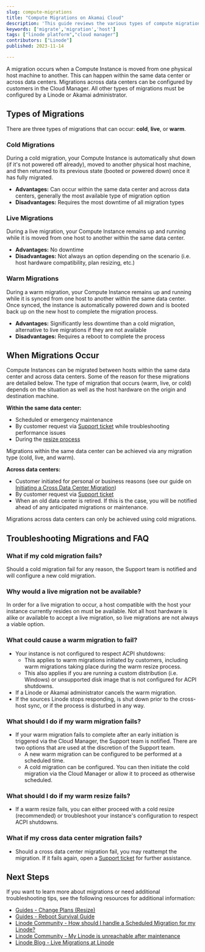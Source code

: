 ```yaml
---
slug: compute-migrations
title: "Compute Migrations on Akamai Cloud"
description: 'This guide reviews the various types of compute migrations available on the Akamai Cloud platform.'
keywords: ['migrate','migration','host']
tags: ["linode platform","cloud manager"]
contributors: ["Linode"]
published: 2023-11-14

---
```


A migration occurs when a Compute Instance is moved from one physical host machine to another. This can happen within the same data center or across data centers. Migrations across data centers can be configured by customers in the Cloud Manager. All other types of migrations must be configured by a Linode or Akamai administrator.

## Types of Migrations

There are three types of migrations that can occur: **cold**, **live**, or **warm**.

### Cold Migrations

During a cold migration, your Compute Instance is automatically shut down (if it's not powered off already), moved to another physical host machine, and then returned to its previous state (booted or powered down) once it has fully migrated.

- **Advantages:** Can occur within the same data center and across data centers, generally the most available type of migration option
- **Disadvantages:** Requires the most downtime of all migration types

### Live Migrations

During a live migration, your Compute Instance remains up and running while it is moved from one host to another within the same data center.

- **Advantages:** No downtime
- **Disadvantages:** Not always an option depending on the scenario (i.e. host hardware compatibility, plan resizing, etc.)

### Warm Migrations

During a warm migration, your Compute Instance remains up and running while it is synced from one host to another within the same data center. Once synced, the instance is automatically powered down and is booted back up on the new host to complete the migration process.

- **Advantages:** Significantly less downtime than a cold migration, alternative to live migrations if they are not available
- **Disadvantages:** Requires a reboot to complete the process

## When Migrations Occur

Compute Instances can be migrated between hosts within the same data center and across data centers. Some of the reason for these migrations are detailed below. The type of migration that occurs (warm, live, or cold) depends on the situation as well as the host hardware on the origin and destination machine.

**Within the same data center:**

- Scheduled or emergency maintenance
- By customer request via [Support ticket](/docs/products/platform/get-started/guides/support/) while troubleshooting performance issues
- During the [resize process](/docs/products/compute/compute-instances/guides/resize/)

Migrations within the same data center can be achieved via any migration type (cold, live, and warm).

**Across data centers:**

- Customer initiated for personal or business reasons (see our guide on [Initiating a Cross Data Center Migration](/docs/products/compute/compute-instances/guides/migrate-to-different-dc/))
- By customer request via [Support ticket](/docs/products/platform/get-started/guides/support/)
- When an old data center is retired. If this is the case, you will be notified ahead of any anticipated migrations or maintenance.

Migrations across data centers can only be achieved using cold migrations.

## Troubleshooting Migrations and FAQ

### What if my cold migration fails?

Should a cold migration fail for any reason, the Support team is notified and will configure a new cold migration.

### Why would a live migration not be available?

In order for a live migration to occur, a host compatible with the host your instance currently resides on must be available. Not all host hardware is alike or available to accept a live migration, so live migrations are not always a viable option.

### What could cause a warm migration to fail?

-   Your instance is not configured to respect ACPI shutdowns:
    - This applies to warm migrations initiated by customers, including warm migrations taking place during the warm resize process.
    - This also applies if you are running a custom distribution (i.e. Windows) or unsupported disk image that is not configured for ACPI shutdowns.
-   If a Linode or Akamai administrator cancels the warm migration.
-   If the sources Linode stops responding, is shut down prior to the cross-host sync, or if the process is disturbed in any way.

### What should I do if my warm migration fails?

-   If your warm migration fails to complete after an early initiation is triggered via the Cloud Manager, the Support team is notified. There are two options that are used at the discretion of the Support team.
    - A new warm migration can be configured to be performed at a scheduled time.
    - A cold migration can be configured. You can then initiate the cold migration via the Cloud Manager or allow it to proceed as otherwise scheduled.

### What should I do if my warm resize fails?

- If a warm resize fails, you can either proceed with a cold resize (recommended) or troubleshoot your instance's configuration to respect ACPI shutdowns.

### What if my cross data center migration fails?

- Should a cross data center migration fail, you may reattempt the migration. If it fails again, open a [Support ticket](/docs/products/platform/get-started/guides/support/) for further assistance.

## Next Steps

If you want to learn more about migrations or need additional troubleshooting tips, see the following resources for additional information:

- [Guides - Change Plans (Resize)](/docs/products/compute/compute-instances/guides/resize/)
- [Guides - Reboot Survival Guide](/docs/guides/reboot-survival-guide/)
- [Linode Community - How should I handle a Scheduled Migration for my Linode?](https://www.linode.com/community/questions/23075/how-should-i-handle-a-scheduled-migration-for-my-linode)
- [Linode Community - My Linode is unreachable after maintenance](https://www.linode.com/community/questions/323/my-linode-is-unreachable-after-maintenance)
- [Linode Blog - Live Migrations at Linode](https://www.linode.com/blog/linode/live-migrations-at-linode/)
